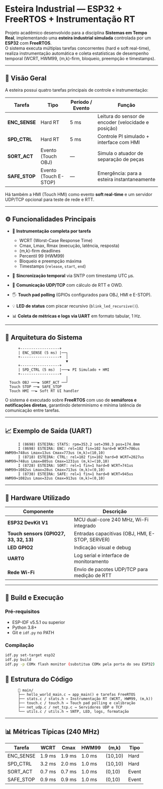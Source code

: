 # Esteira Industrial — ESP32 + FreeRTOS + Instrumentação RT

Projeto acadêmico desenvolvido para a disciplina **Sistemas em Tempo Real**, implementando uma **esteira industrial simulada** controlada por um **ESP32** com **FreeRTOS**.  
O sistema executa múltiplas tarefas concorrentes (hard e soft real-time), realiza instrumentação automática e coleta estatísticas de desempenho temporal (WCRT, HWM99, (m,k)-firm, bloqueio, preempção e timestamps).

---

## 🧩 Visão Geral

A esteira possui quatro tarefas principais de controle e instrumentação:

| Tarefa | Tipo | Período / Evento | Função |
|--------|------|------------------|--------|
| **ENC_SENSE** | Hard RT | 5 ms | Leitura do sensor de encoder (velocidade e posição) |
| **SPD_CTRL** | Hard RT | 5 ms | Controle PI simulado + interface com HMI |
| **SORT_ACT** | Evento (Touch OBJ) | — | Simula o atuador de separação de peças |
| **SAFE_STOP** | Evento (Touch E-STOP) | — | Emergência: para a esteira instantaneamente |

Há também a HMI (Touch HMI) como evento **soft real-time** e um servidor UDP/TCP opcional para teste de rede e RTT.

---

## ⚙️ Funcionalidades Principais

- 🧠 **Instrumentação completa por tarefa**  
  - WCRT (Worst-Case Response Time)  
  - Cmax, Lmax, Rmax (execução, latência, resposta)  
  - (m,k)-firm deadlines  
  - Percentil 99 (HWM99)  
  - Bloqueio e preempção máxima  
  - Timestamps (`release`, `start`, `end`)  

- 🧭 **Sincronização temporal** via SNTP com timestamp UTC µs.  
- 🔌 **Comunicação UDP/TCP** com cálculo de RTT e OWD.  
- 🖐️ **Touch pad polling** (GPIOs configurados para OBJ, HMI e E-STOP).  
- 💡 **LED de status** com piscar recursivo (`blink_led_recursive()`).  
- 📊 **Coleta de métricas e logs via UART** em formato tabular, 1 Hz.

---

## 🧱 Arquitetura do Sistema
          +------------------+
          | ENC_SENSE (5 ms) |──┐
          +------------------+  │
                                ▼
          +------------------+
          | SPD_CTRL (5 ms)  |───► PI Simulado + HMI
          +------------------+
                                │
      Touch OBJ ───► SORT_ACT ──┘
      Touch STOP ──► SAFE_STOP
      Touch HMI ──► Soft RT UI handler

   
O sistema é executado sobre **FreeRTOS** com uso de **semáforos e notificações diretas**, garantindo determinismo e mínima latência de comunicação entre tarefas.

---

## 📈 Exemplo de Saída (UART)
          I (8698) ESTEIRA: STATS: rpm=353.2 set=398.3 pos=174.8mm
          I (8698) ESTEIRA: ENC: rel=102 fin=102 hard=0 WCRT=786us HWM99≈748us Lmax=13us Cmax=773us (m,k)=(10,10)
          I (8718) ESTEIRA: CTRL: rel=102 fin=102 hard=0 WCRT=2027us HWM99≈748us Lmax=805us Cmax=1231us (m,k)=(10,10)
          I (8728) ESTEIRA: SORT: rel=1 fin=1 hard=0 WCRT=741us HWM99≈1082us Lmax=28us Cmax=713us (m,k)=(0,10)
          I (8738) ESTEIRA: SAFE: rel=1 fin=1 hard=0 WCRT=945us HWM99≈1082us Lmax=32us Cmax=913us (m,k)=(0,10)


---

## 🧪 Hardware Utilizado

| Componente | Descrição |
|-------------|------------|
| **ESP32 DevKit V1** | MCU dual-core 240 MHz, Wi-Fi integrado |
| **Touch sensors (GPIO27, 33, 32, 13)** | Entradas capacitivas (OBJ, HMI, E-STOP, SERVER) |
| **LED GPIO2** | Indicação visual e debug |
| **UART0** | Log serial e interface de monitoramento |
| **Rede Wi-Fi** | Envio de pacotes UDP/TCP para medição de RTT |

---

## 🧰 Build e Execução

### Pré-requisitos
- ESP-IDF v5.5.1 ou superior
- Python 3.8+
- Git e `idf.py` no PATH

### Compilação
```bash
idf.py set-target esp32
idf.py build
idf.py -p COMx flash monitor (substitua COMx pela porta do seu ESP32)
```


## 🧩 Estrutura do Código

          📁 main/
          ├── hello_world_main.c → app_main() e tarefas FreeRTOS
          ├── stats.c / stats.h → Instrumentação RT (WCRT, HWM99, (m,k))
          ├── touch.c / touch.h → Touch pad polling e calibração
          ├── net_udp.c / net_tcp.c → Servidores UDP e TCP
          └── utils.c / utils.h → SNTP, LED, logs, formatação
 

---

## 📊 Métricas Típicas (240 MHz)

| Tarefa    | WCRT   | Cmax   | HWM99  | (m,k)   | Tipo  |
| ---------- | ------ | ------ | ------ | ------- | ----- |
| ENC_SENSE | 1.9 ms | 1.9 ms | 1.0 ms | (10,10) | Hard  |
| SPD_CTRL  | 3.2 ms | 2.0 ms | 1.0 ms | (10,10) | Hard  |
| SORT_ACT  | 0.7 ms | 0.7 ms | 1.0 ms | (0,10)  | Event |
| SAFE_STOP | 0.9 ms | 0.9 ms | 1.0 ms | (0,10)  | Event |
